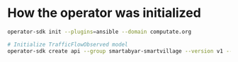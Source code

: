 # How the operator was initialized

```bash
operator-sdk init --plugins=ansible --domain computate.org

# Initialize TrafficFlowObserved model
operator-sdk create api --group smartabyar-smartvillage --version v1 --kind TrafficFlowObserved --generate-role
```

